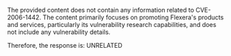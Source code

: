 The provided content does not contain any information related to CVE-2006-1442. The content primarily focuses on promoting Flexera's products and services, particularly its vulnerability research capabilities, and does not include any vulnerability details.

Therefore, the response is: UNRELATED